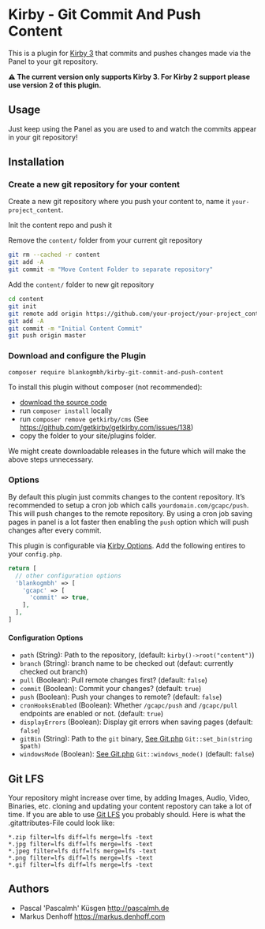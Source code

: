 # Kirby - Git Commit And Push Content

This is a plugin for [Kirby 3](http://getkirby.com/) that commits and pushes changes made via the Panel to your git repository.

**⚠️ The current version only supports Kirby 3. For Kirby 2 support please use version 2 of this plugin.**

## Usage

Just keep using the Panel as you are used to and watch the commits appear in your git repository!

## Installation

### Create a new git repository for your content

Create a new git repository where you push your content to, name it `your-project_content`.

Init the content repo and push it

Remove the `content/` folder from your current git repository
```bash
git rm --cached -r content
git add -A
git commit -m "Move Content Folder to separate repository"
```

Add the `content/` folder to new git repository

```bash
cd content
git init
git remote add origin https://github.com/your-project/your-project_content.git
git add -A
git commit -m "Initial Content Commit"
git push origin master
```

### Download and configure the Plugin

`composer require blankogmbh/kirby-git-commit-and-push-content`

To install this plugin without composer (not recommended):

- [download the source code](https://github.com/blankogmbh/kirby-git-commit-and-push-content/archive/master.zip)
- run `composer install` locally
- run `composer remove getkirby/cms` (See https://github.com/getkirby/getkirby.com/issues/138)
- copy the folder to your site/plugins folder.

We might create downloadable releases in the future which will make the above steps unnecessary.

### Options

By default this plugin just commits changes to the content repository. It’s recommended to setup a cron job
which calls `yourdomain.com/gcapc/push`. This will push changes to the remote repository. By using a cron job
saving pages in panel is a lot faster then enabling the `push` option which will push changes after every commit.

This plugin is configurable via [Kirby Options](https://getkirby.com/docs/guide/configuration). Add the
following entires to your `config.php`.

```php
return [
  // other configuration options
  'blankogmbh' => [
    'gcapc' => [
      'commit' => true,
    ],
  ],
]
```

#### Configuration Options

- `path` (String): Path to the repository, (default: `kirby()->root("content")`)
- `branch` (String): branch name to be checked out (defaut: currently checked out branch)
- `pull` (Boolean): Pull remote changes first? (default: `false`)
- `commit` (Boolean): Commit your changes? (default: `true`)
- `push` (Boolean): Push your changes to remote? (default: `false`)
- `cronHooksEnabled` (Boolean): Whether `/gcapc/push` and `/gcapc/pull` endpoints are enabled or not. (default: `true`)
- `displayErrors` (Boolean): Display git errors when saving pages (default: `false`)
- `gitBin` (String): Path to the `git` binary, [See Git.php](http://kbjr.github.io/Git.php/) `Git::set_bin(string $path)`
- `windowsMode` (Boolean): [See Git.php](http://kbjr.github.io/Git.php/) `Git::windows_mode()` (default: `false`)


## Git LFS
Your repository might increase over time, by adding Images, Audio, Video, Binaries, etc.
cloning and updating your content repostory can take a lot of time. If you are able to use
[Git LFS](https://git-lfs.github.com/) you probably should. Here is what the .gitattributes-File could look like:

```
*.zip filter=lfs diff=lfs merge=lfs -text
*.jpg filter=lfs diff=lfs merge=lfs -text
*.jpeg filter=lfs diff=lfs merge=lfs -text
*.png filter=lfs diff=lfs merge=lfs -text
*.gif filter=lfs diff=lfs merge=lfs -text
```

## Authors

- Pascal 'Pascalmh' Küsgen <http://pascalmh.de>
- Markus Denhoff <https://markus.denhoff.com>
